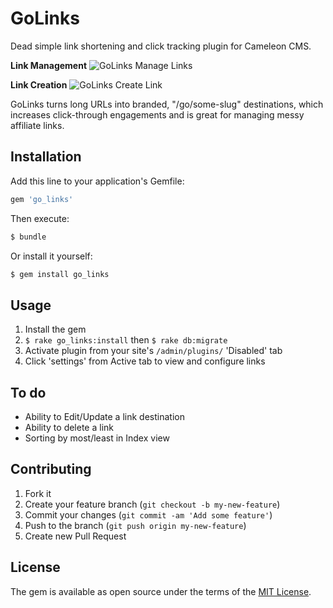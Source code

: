 # GoLinks
Dead simple link shortening and click tracking plugin for Cameleon CMS.

**Link Management**
![GoLinks Manage Links](https://github.com/ryanckulp/go_links/raw/master/tests/dummy/public/camaelon-go-links-manage-links.png)

**Link Creation**
![GoLinks Create Link](https://github.com/ryanckulp/go_links/raw/master/tests/dummy/public/camaleon-go-links-create-link.png)

GoLinks turns long URLs into branded, "/go/some-slug" destinations, which increases click-through engagements and is great for managing messy affiliate links.

## Installation
Add this line to your application's Gemfile:

```ruby
gem 'go_links'
```

Then execute:
```bash
$ bundle
```

Or install it yourself:
```bash
$ gem install go_links
```

## Usage

1. Install the gem
2. `$ rake go_links:install` then `$ rake db:migrate`
3. Activate plugin from your site's `/admin/plugins/` 'Disabled' tab
4. Click 'settings' from Active tab to view and configure links

## To do

* Ability to Edit/Update a link destination
* Ability to delete a link
* Sorting by most/least in Index view

## Contributing

1. Fork it
2. Create your feature branch (`git checkout -b my-new-feature`)
3. Commit your changes (`git commit -am 'Add some feature'`)
4. Push to the branch (`git push origin my-new-feature`)
5. Create new Pull Request

## License
The gem is available as open source under the terms of the [MIT License](http://opensource.org/licenses/MIT).
